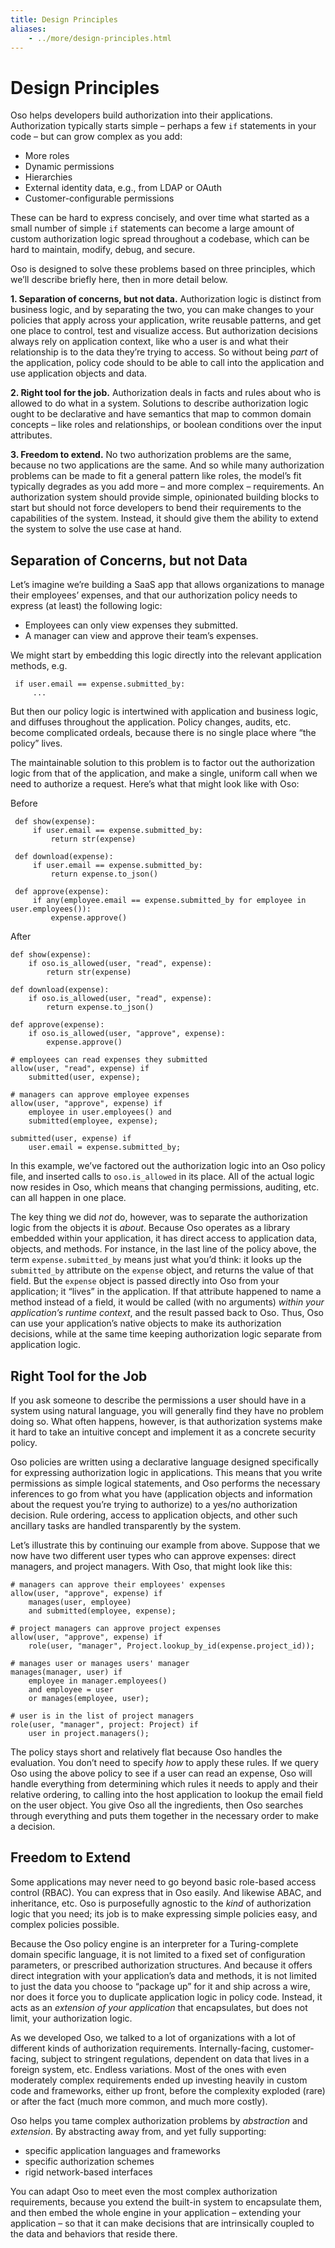 ```yaml
---
title: Design Principles
aliases: 
    - ../more/design-principles.html
---
```


# Design Principles

Oso helps developers build authorization into their applications.
Authorization typically starts simple – perhaps a few `if` statements
in your code – but can grow complex as you add:


* More roles
* Dynamic permissions
* Hierarchies
* External identity data, e.g., from LDAP or OAuth
* Customer-configurable permissions

These can be hard to express concisely, and over time what started as a small
number of simple `if` statements can become a large amount of custom
authorization logic spread throughout a codebase, which can be hard to maintain,
modify, debug, and secure.

Oso is designed to solve these problems based on three principles, which we’ll
describe briefly here, then in more detail below.

**1. Separation of concerns, but not data.** Authorization logic is distinct
from business logic, and by separating the two, you can make changes to your
policies that apply across your application, write reusable patterns, and get
one place to control, test and visualize access. But authorization decisions
always rely on application context, like who a user is and what their relationship
is to the data they’re trying to access. So without being *part* of the
application, policy code should to be able to call into the application
and use application objects and data.

**2. Right tool for the job.** Authorization deals in facts and rules about who
is allowed to do what in a system. Solutions to describe authorization logic
ought to be declarative and have semantics that map to common domain concepts –
like roles and relationships, or boolean conditions over the input attributes.

**3. Freedom to extend.** No two authorization problems are the same,
because no two applications are the same. And so while many authorization
problems can be made to fit a general pattern like roles, the model’s fit
typically degrades as you add more – and more complex – requirements.
An authorization system should provide simple, opinionated building blocks
to start but should not force developers to bend their requirements to the
capabilities of the system. Instead, it should give them the ability to
extend the system to solve the use case at hand.

## Separation of Concerns, but not Data

Let’s imagine we’re building a SaaS app that allows organizations to manage
their employees’ expenses, and that our authorization policy needs to express
(at least) the following logic:


* Employees can only view expenses they submitted.
* A manager can view and approve their team’s expenses.

We might start by embedding this logic directly into the relevant
application methods, e.g.

```
 if user.email == expense.submitted_by:
     ...
```

But then our policy logic is intertwined with application and business
logic, and diffuses throughout the application. Policy changes, audits,
etc. become complicated ordeals, because there is no single place where
“the policy” lives.

The maintainable solution to this problem is to factor out the
authorization logic from that of the application, and make a single,
uniform call when we need to authorize a request. Here’s what that
might look like with Oso:

Before

```
 def show(expense):
     if user.email == expense.submitted_by:
         return str(expense)

 def download(expense):
     if user.email == expense.submitted_by:
         return expense.to_json()

 def approve(expense):
     if any(employee.email == expense.submitted_by for employee in user.employees()):
         expense.approve()
```

After

```
def show(expense):
    if oso.is_allowed(user, "read", expense):
        return str(expense)

def download(expense):
    if oso.is_allowed(user, "read", expense):
        return expense.to_json()

def approve(expense):
    if oso.is_allowed(user, "approve", expense):
        expense.approve()
```

```
# employees can read expenses they submitted
allow(user, "read", expense) if
    submitted(user, expense);

# managers can approve employee expenses
allow(user, "approve", expense) if
    employee in user.employees() and
    submitted(employee, expense);

submitted(user, expense) if
    user.email = expense.submitted_by;
```

In this example, we’ve factored out the authorization logic into an
Oso policy file, and inserted calls to `oso.is_allowed` in its place.
All of the actual logic now resides in Oso, which means that changing
permissions, auditing, etc. can all happen in one place.

The key thing we did *not* do, however, was to separate the authorization
logic from the objects it is *about*. Because Oso operates as a library
embedded within your application, it has direct access to application
data, objects, and methods. For instance, in the last line of the policy
above, the term `expense.submitted_by` means just what you’d think:
it looks up the `submitted_by` attribute on the `expense` object,
and returns the value of that field. But the `expense` object is passed
directly into Oso from your application; it “lives” in the application.
If that attribute happened to name a method instead of a field, it would
be called (with no arguments) *within your application’s runtime context*,
and the result passed back to Oso. Thus, Oso can use your application’s
native objects to make its authorization decisions, while at the same time
keeping authorization logic separate from application logic.

## Right Tool for the Job

If you ask someone to describe the permissions a user should have in a system
using natural language, you will generally find they have no problem doing so.
What often happens, however, is that authorization systems make it hard to
take an intuitive concept and implement it as a concrete security policy.

Oso policies are written using a declarative language designed specifically
for expressing authorization logic in applications. This means that you write
permissions as simple logical statements, and Oso performs the necessary
inferences to go from what you have (application objects and information
about the request you’re trying to authorize) to a yes/no authorization
decision. Rule ordering, access to application objects, and other such
ancillary tasks are handled transparently by the system.

Let’s illustrate this by continuing our example from above.
Suppose that we now have two different user types who can approve expenses:
direct managers, and project managers. With Oso, that might look like this:

```
# managers can approve their employees' expenses
allow(user, "approve", expense) if
    manages(user, employee)
    and submitted(employee, expense);

# project managers can approve project expenses
allow(user, "approve", expense) if
    role(user, "manager", Project.lookup_by_id(expense.project_id));
```

```
# manages user or manages users' manager
manages(manager, user) if
    employee in manager.employees()
    and employee = user
    or manages(employee, user);

# user is in the list of project managers
role(user, "manager", project: Project) if
    user in project.managers();
```

The policy stays short and relatively flat because Oso handles the evaluation.
You don’t need to specify *how* to apply these rules. If we query Oso using the
above policy to see if a user can read an expense, Oso will handle everything
from determining which rules it needs to apply and their relative ordering, to
calling into the host application to lookup the email field on the user object.
You give Oso all the ingredients, then Oso searches through everything and puts
them together in the necessary order to make a decision.

## Freedom to Extend

Some applications may never need to go beyond basic role-based access control
(RBAC). You can express that in Oso easily.
And likewise ABAC,
and inheritance, etc.
Oso is purposefully agnostic to the *kind* of authorization logic
that you need; its job is to make expressing simple policies easy,
and complex policies possible.

Because the Oso policy engine is an interpreter for a Turing-complete
domain specific language, it is not limited to a fixed set of configuration
parameters, or prescribed authorization structures. And because it offers
direct integration with your application’s data and methods, it is not
limited to just the data you choose to “package up” for it and ship
across a wire, nor does it force you to duplicate application logic
in policy code. Instead, it acts as an *extension of your application*
that encapsulates, but does not limit, your authorization logic.

<!-- kill this paragraph? -->
As we developed Oso, we talked to a lot of organizations with a lot
of different kinds of authorization requirements. Internally-facing,
customer-facing, subject to stringent regulations, dependent on data
that lives in a foreign system, etc. Endless variations. Most of the
ones with even moderately complex requirements ended up investing
heavily in custom code and frameworks, either up front, before the
complexity exploded (rare) or after the fact (much more common, and
much more costly).

Oso helps you tame complex authorization problems by *abstraction*
and *extension*. By abstracting away from, and yet fully supporting:


* specific application languages and frameworks
* specific authorization schemes
* rigid network-based interfaces

You can adapt Oso to meet even the most complex authorization requirements,
because you extend the built-in system to encapsulate them, and then
embed the whole engine in your application – extending your application –
so that it can make decisions that are intrinsically coupled to the data
and behaviors that reside there.
